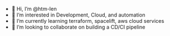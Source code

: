 - 👋 Hi, I’m @htm-len
- 👀 I’m interested in Development, Cloud, and automation
- 🌱 I’m currently learning terraform, spacelift, aws cloud services 
- 💞️ I’m looking to collaborate on building a CD/CI pipeline


<!---
htm-len/htm-len is a ✨ special ✨ repository because its `README.md` (this file) appears on your GitHub profile.
You can click the Preview link to take a look at your changes.
--->
